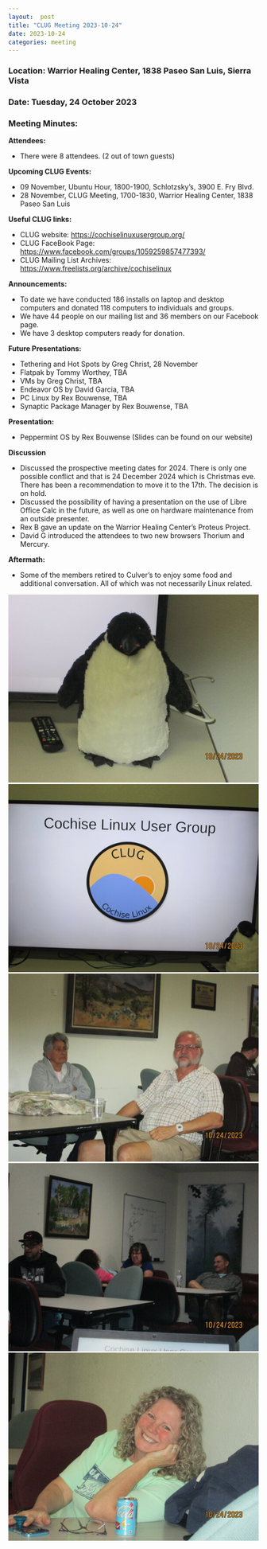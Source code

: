 ```yaml
---
layout:  post
title: "CLUG Meeting 2023-10-24"
date: 2023-10-24
categories: meeting
---
```


### Location: Warrior Healing Center, 1838 Paseo San Luis, Sierra Vista

### Date: Tuesday, 24 October 2023
### Meeting Minutes:

**Attendees:** 
 * There were 8 attendees.  (2 out of town guests)  

**Upcoming CLUG Events:**
 * 09 November, Ubuntu Hour, 1800-1900, Schlotzsky’s, 3900 E. Fry Blvd.
 * 28 November, CLUG Meeting, 1700-1830, Warrior Healing Center, 1838 Paseo San Luis

**Useful CLUG links:**
 * CLUG website:  https://cochiselinuxusergroup.org/
 * CLUG FaceBook Page:  https://www.facebook.com/groups/1059259857477393/
 * CLUG Mailing List Archives:  https://www.freelists.org/archive/cochiselinux

**Announcements:**
 * To date we have conducted 186 installs on laptop and desktop computers and donated 118 computers to individuals and groups.
 * We have 44 people on our mailing list and 36 members on our Facebook page.
 * We have 3 desktop computers ready for donation.

**Future Presentations:**
 * Tethering and Hot Spots by Greg Christ, 28 November
 * Flatpak by Tommy Worthey, TBA
 * VMs by Greg Christ, TBA
 * Endeavor OS by David Garcia, TBA
 * PC Linux by Rex Bouwense, TBA
 * Synaptic Package Manager by Rex Bouwense, TBA

**Presentation:**
 * Peppermint OS by Rex Bouwense  (Slides can be found on our website)

**Discussion**
 * Discussed the prospective meeting dates for 2024.  There is only one possible conflict and that is 24 December 2024 which is Christmas eve.  There has been a recommendation to move it to the 17th.  The decision is on hold.
 * Discussed the possibility of having a presentation on the use of Libre Office Calc in the future, as well as one on hardware maintenance from an outside presenter.
 * Rex B gave an update on the Warrior Healing Center’s Proteus Project.
 * David G introduced the attendees to two new browsers Thorium and Mercury.

**Aftermath:**
 * Some of the members retired to Culver’s to enjoy some food and additional conversation. All of which was not necessarily Linux related.  

![alt text](https://raw.githubusercontent.com/CochiseLinuxUsersGroup/CochiseLinuxUsersGroup.github.io/master/images2/rsz_clug_mtg_2023-10-24_1.jpg)
![alt text](https://raw.githubusercontent.com/CochiseLinuxUsersGroup/CochiseLinuxUsersGroup.github.io/master/images2/rsz_clug_mtg_2023-10-24_2.jpg)
![alt text](https://raw.githubusercontent.com/CochiseLinuxUsersGroup/CochiseLinuxUsersGroup.github.io/master/images2/rsz_clug_mtg_2023-10-24_3.jpg)
![alt text](https://raw.githubusercontent.com/CochiseLinuxUsersGroup/CochiseLinuxUsersGroup.github.io/master/images2/rsz_clug_mtg_2023-10-24_4.jpg)
![alt text](https://raw.githubusercontent.com/CochiseLinuxUsersGroup/CochiseLinuxUsersGroup.github.io/master/images2/rsz_clug_mtg_2023-10-24_5.jpg)
